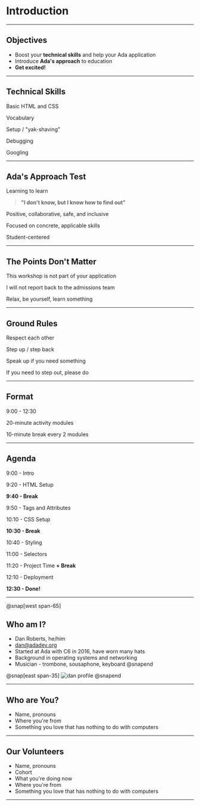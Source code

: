 # Introduction

---

## Objectives

- Boost your **technical skills** and help your Ada application
- Introduce **Ada's approach** to education
- **Get excited!**

---

## Technical Skills

Basic HTML and CSS

Vocabulary

Setup / "yak-shaving"

Debugging

Googling

---

## Ada's Approach Test

Learning to learn
> **"I don't know, but I know how to find out"**

Positive, collaborative, safe, and inclusive

Focused on concrete, applicable skills

Student-centered

---

## The Points Don't Matter

This workshop is not part of your application

I will not report back to the admissions team

Relax, be yourself, learn something

---

## Ground Rules

Respect each other

Step up / step back

Speak up if you need something

If you need to step out, please do

---

## Format

9:00 - 12:30

20-minute activity modules

10-minute break every 2 modules

---

## Agenda

9:00 - Intro

9:20 - HTML Setup

**9:40 - Break**

9:50 - Tags and Attributes

10:10 - CSS Setup

**10:30 - Break**

10:40 - Styling

11:00 - Selectors

11:20 - Project Time **+ Break**

12:10 - Deployment

**12:30 - Done!**

---

@snap[west span-65]
## Who am I?

- Dan Roberts, he/him
- [dan@adadev.org](mailto:dan@adadev.org)
- Started at Ada with C6 in 2016, have worn many hats
- Background in operating systems and networking
- Musician - trombone, sousaphone, keyboard
@snapend

@snap[east span-35]
![dan profile](assets/images/dan-flowers.png)
@snapend

---

## Who are You?

- Name, pronouns
- Where you're from
- Something you love that has nothing to do with computers

---

## Our Volunteers

- Name, pronouns
- Cohort
- What you're doing now
- Where you're from
- Something you love that has nothing to do with computers

---